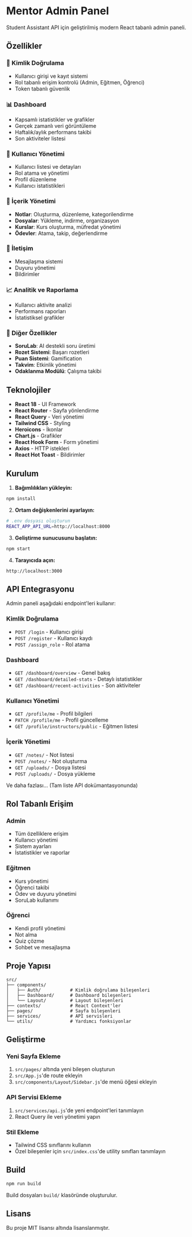 # Mentor Admin Panel

Student Assistant API için geliştirilmiş modern React tabanlı admin paneli.

## Özellikler

### 🔐 Kimlik Doğrulama
- Kullanıcı girişi ve kayıt sistemi
- Rol tabanlı erişim kontrolü (Admin, Eğitmen, Öğrenci)
- Token tabanlı güvenlik

### 📊 Dashboard
- Kapsamlı istatistikler ve grafikler
- Gerçek zamanlı veri görüntüleme
- Haftalık/aylık performans takibi
- Son aktiviteler listesi

### 👥 Kullanıcı Yönetimi
- Kullanıcı listesi ve detayları
- Rol atama ve yönetimi
- Profil düzenleme
- Kullanıcı istatistikleri

### 📝 İçerik Yönetimi
- **Notlar**: Oluşturma, düzenleme, kategorilendirme
- **Dosyalar**: Yükleme, indirme, organizasyon
- **Kurslar**: Kurs oluşturma, müfredat yönetimi
- **Ödevler**: Atama, takip, değerlendirme

### 💬 İletişim
- Mesajlaşma sistemi
- Duyuru yönetimi
- Bildirimler

### 📈 Analitik ve Raporlama
- Kullanıcı aktivite analizi
- Performans raporları
- İstatistiksel grafikler

### 🎯 Diğer Özellikler
- **SoruLab**: AI destekli soru üretimi
- **Rozet Sistemi**: Başarı rozetleri
- **Puan Sistemi**: Gamification
- **Takvim**: Etkinlik yönetimi
- **Odaklanma Modülü**: Çalışma takibi

## Teknolojiler

- **React 18** - UI Framework
- **React Router** - Sayfa yönlendirme
- **React Query** - Veri yönetimi
- **Tailwind CSS** - Styling
- **Heroicons** - İkonlar
- **Chart.js** - Grafikler
- **React Hook Form** - Form yönetimi
- **Axios** - HTTP istekleri
- **React Hot Toast** - Bildirimler

## Kurulum

1. **Bağımlılıkları yükleyin:**
```bash
npm install
```

2. **Ortam değişkenlerini ayarlayın:**
```bash
# .env dosyası oluşturun
REACT_APP_API_URL=http://localhost:8000
```

3. **Geliştirme sunucusunu başlatın:**
```bash
npm start
```

4. **Tarayıcıda açın:**
```
http://localhost:3000
```

## API Entegrasyonu

Admin paneli aşağıdaki endpoint'leri kullanır:

### Kimlik Doğrulama
- `POST /login` - Kullanıcı girişi
- `POST /register` - Kullanıcı kaydı
- `POST /assign_role` - Rol atama

### Dashboard
- `GET /dashboard/overview` - Genel bakış
- `GET /dashboard/detailed-stats` - Detaylı istatistikler
- `GET /dashboard/recent-activities` - Son aktiviteler

### Kullanıcı Yönetimi
- `GET /profile/me` - Profil bilgileri
- `PATCH /profile/me` - Profil güncelleme
- `GET /profile/instructors/public` - Eğitmen listesi

### İçerik Yönetimi
- `GET /notes/` - Not listesi
- `POST /notes/` - Not oluşturma
- `GET /uploads/` - Dosya listesi
- `POST /uploads/` - Dosya yükleme

Ve daha fazlası... (Tam liste API dokümantasyonunda)

## Rol Tabanlı Erişim

### Admin
- Tüm özelliklere erişim
- Kullanıcı yönetimi
- Sistem ayarları
- İstatistikler ve raporlar

### Eğitmen
- Kurs yönetimi
- Öğrenci takibi
- Ödev ve duyuru yönetimi
- SoruLab kullanımı

### Öğrenci
- Kendi profil yönetimi
- Not alma
- Quiz çözme
- Sohbet ve mesajlaşma

## Proje Yapısı

```
src/
├── components/
│   ├── Auth/           # Kimlik doğrulama bileşenleri
│   ├── Dashboard/      # Dashboard bileşenleri
│   └── Layout/         # Layout bileşenleri
├── contexts/           # React Context'ler
├── pages/              # Sayfa bileşenleri
├── services/           # API servisleri
└── utils/              # Yardımcı fonksiyonlar
```

## Geliştirme

### Yeni Sayfa Ekleme
1. `src/pages/` altında yeni bileşen oluşturun
2. `src/App.js`'de route ekleyin
3. `src/components/Layout/Sidebar.js`'de menü öğesi ekleyin

### API Servisi Ekleme
1. `src/services/api.js`'de yeni endpoint'leri tanımlayın
2. React Query ile veri yönetimi yapın

### Stil Ekleme
- Tailwind CSS sınıflarını kullanın
- Özel bileşenler için `src/index.css`'de utility sınıfları tanımlayın

## Build

```bash
npm run build
```

Build dosyaları `build/` klasöründe oluşturulur.

## Lisans

Bu proje MIT lisansı altında lisanslanmıştır.


